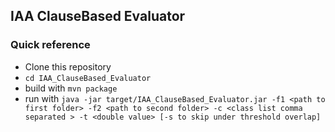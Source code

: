 ## IAA ClauseBased Evaluator

### Quick reference

 - Clone this repository
 - ```cd IAA_ClauseBased_Evaluator```
 - build with ````mvn package````
 - run with ````java -jar target/IAA_ClauseBased_Evaluator.jar -f1 <path to first folder> -f2 <path to second folder> -c <class list comma separated > -t <double value> [-s to skip under threshold overlap]  ````